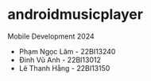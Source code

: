 # androidmusicplayer
Mobile Development 2024
* Phạm Ngọc Lâm - 22BI13240
* Đinh Vũ Anh - 22BI13012
* Lê Thanh Hằng - 22BI13150